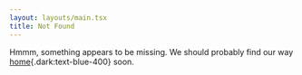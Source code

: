 ```yaml
---
layout: layouts/main.tsx
title: Not Found
---
```


Hmmm, something appears to be missing. We should probably find our way [home](/){.dark:text-blue-400} soon.